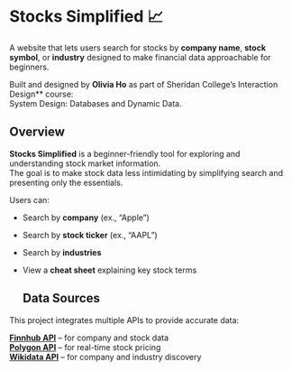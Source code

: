 # Stocks Simplified 📈

A website that lets users search for stocks by **company name**, **stock symbol**, or **industry** designed to make financial data approachable for beginners.

Built and designed by **Olivia Ho** as part of Sheridan College’s Interaction Design** course:  
System Design: Databases and Dynamic Data.

## Overview

**Stocks Simplified** is a beginner-friendly tool for exploring and understanding stock market information.  
The goal is to make stock data less intimidating by simplifying search and presenting only the essentials.

Users can:
- Search by **company** (ex., “Apple”)
- Search by **stock ticker** (ex., “AAPL”)
- Search by **industries**
- View a **cheat sheet** explaining key stock terms

  ## Data Sources

This project integrates multiple APIs to provide accurate data:

[**Finnhub API**](https://finnhub.io) – for company and stock data  
[**Polygon API**](https://polygon.io) – for real-time stock pricing  
[**Wikidata API**](https://www.wikidata.org) – for company and industry discovery 
